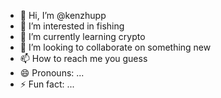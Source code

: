 - 👋 Hi, I’m @kenzhupp
- 👀 I’m interested in fishing
- 🌱 I’m currently learning crypto
- 💞️ I’m looking to collaborate on something new
- 📫 How to reach me you guess
- 😄 Pronouns: ...
- ⚡ Fun fact: ...

<!---
kenzhupp/kenzhupp is a ✨ special ✨ repository because its `README.md` (this file) appears on your GitHub profile.
You can click the Preview link to take a look at your changes.
--->
